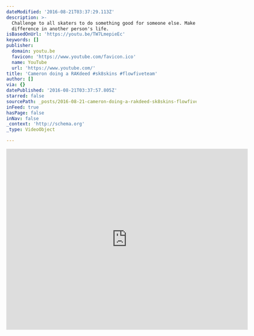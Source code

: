 ```yaml
---
dateModified: '2016-08-21T03:37:29.113Z'
description: >-
  Challenge to all skaters to do something good for someone else. Make a
  difference in another person's life.
isBasedOnUrl: 'https://youtu.be/TW7LmepieEc'
keywords: []
publisher:
  domain: youtu.be
  favicon: 'https://www.youtube.com/favicon.ico'
  name: YouTube
  url: 'https://www.youtube.com/'
title: 'Cameron doing a RAKdeed #sk8skins #flowfiveteam'
author: []
via: {}
datePublished: '2016-08-21T03:37:57.805Z'
starred: false
sourcePath: _posts/2016-08-21-cameron-doing-a-rakdeed-sk8skins-flowfiveteam.md
inFeed: true
hasPage: false
inNav: false
_context: 'http://schema.org'
_type: VideoObject

---
```

<iframe src="https://cdn.embedly.com/widgets/media.html?src=https%3A%2F%2Fwww.youtube.com%2Fembed%2FTW7LmepieEc%3Ffeature%3Doembed&amp;url=http%3A%2F%2Fwww.youtube.com%2Fwatch%3Fv%3DTW7LmepieEc&amp;image=https%3A%2F%2Fi.ytimg.com%2Fvi%2FTW7LmepieEc%2Fhqdefault.jpg&amp;key=b7d04c9b404c499eba89ee7072e1c4f7&amp;type=text%2Fhtml&amp;schema=youtube" width="640" height="480" scrolling="no" frameborder="0" allowfullscreen="" style=""></iframe>